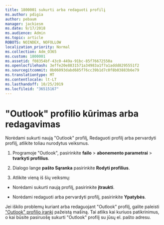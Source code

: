 ```yaml
---
title: 1800001 sukurti arba redaguoti profilį
ms.author: pdigia
author: pebaum
manager: jackiesm
ms.date: 9/17/2018
ms.audience: Admin
ms.topic: article
ROBOTS: NOINDEX, NOFOLLOW
localization_priority: Normal
ms.collection: Adm_O365
ms.custom: 1800001
ms.assetid: f08354bf-43c0-449a-91bc-85f76672550a
ms.openlocfilehash: 3effe20e8831571a34983a1f7a1addd8295551f2
ms.sourcegitcommit: 0b06093dabd685f76cc39b1d7c0f8b03883b6e79
ms.translationtype: MT
ms.contentlocale: lt-LT
ms.lasthandoff: 10/25/2019
ms.locfileid: "36515167"
---
```

# <a name="create-or-edit-an-outlook-profile"></a>"Outlook" profilio kūrimas arba redagavimas

Norėdami sukurti naują "Outlook" profilį, Redaguoti profilį arba pervardyti profilį, atlikite toliau nurodytus veiksmus.
  
1. Programoje "Outlook", pasirinkite **failo** \> **abonemento parametrai** \> **tvarkyti profilius**.
    
2. Dialogo lange **pašto Sąranka** pasirinkite **Rodyti profilius**.
    
3. Atlikite vieną iš šių veiksmų:
    
  - Norėdami sukurti naują profilį, pasirinkite **įtraukti**.
    
  - Norėdami redaguoti arba pervardyti profilį, pasirinkite **Ypatybės**.
    
Jei iškilo problemų kuriant arba redaguojant "Outlook" profilį, galite paleisti ["Outlook" profilio įrankį](https://aka.ms/SaRA-OutlookSetupProfile) pažeistą mašiną. Tai atliks kai kuriuos patikrinimus, o kai būsite pasiruošę sukurti "Outlook" profilį su jūsų el. pašto adresu. 
  

